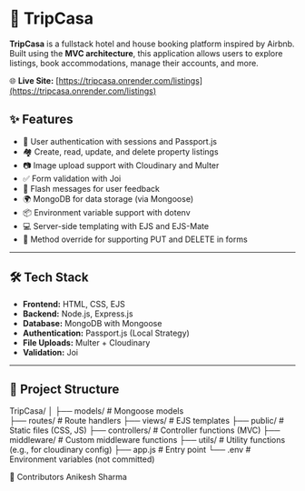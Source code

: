 # 🏡 TripCasa

**TripCasa** is a fullstack hotel and house booking platform inspired by Airbnb. Built using the **MVC architecture**, this application allows users to explore listings, book accommodations, manage their accounts, and more.

🌐 **Live Site:** [https://tripcasa.onrender.com/listings](https://tripcasa.onrender.com/listings)


## ✨ Features

- 🔐 User authentication with sessions and Passport.js  
- 🏘️ Create, read, update, and delete property listings  
- 📷 Image upload support with Cloudinary and Multer  
- ✅ Form validation with Joi  
- 💬 Flash messages for user feedback  
- 🌍 MongoDB for data storage (via Mongoose)  
- 📦 Environment variable support with dotenv  
- 💻 Server-side templating with EJS and EJS-Mate  
- 🔄 Method override for supporting PUT and DELETE in forms

---

## 🛠️ Tech Stack

- **Frontend:** HTML, CSS, EJS  
- **Backend:** Node.js, Express.js  
- **Database:** MongoDB with Mongoose  
- **Authentication:** Passport.js (Local Strategy)  
- **File Uploads:** Multer + Cloudinary  
- **Validation:** Joi

---

## 📁 Project Structure

TripCasa/
│
├── models/ # Mongoose models<br>
├── routes/ # Route handlers
├── views/ # EJS templates
├── public/ # Static files (CSS, JS)
├── controllers/ # Controller functions (MVC)
├── middleware/ # Custom middleware functions
├── utils/ # Utility functions (e.g., for cloudinary config)
├── app.js # Entry point
└── .env # Environment variables (not committed)

👥 Contributors
Anikesh Sharma


